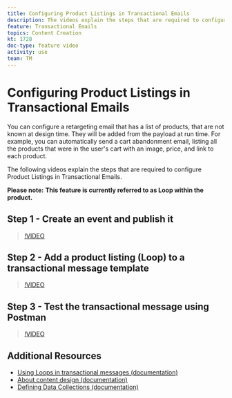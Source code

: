```yaml
---
title: Configuring Product Listings in Transactional Emails
description: The videos explain the steps that are required to configure Product Listings in Transactional Emails in Adobe Campaign Standard (ACS).
feature: Transactional Emails
topics: Content Creation
kt: 1728
doc-type: feature video
activity: use
team: TM
---
```


# Configuring Product Listings in Transactional Emails

You can configure a retargeting email that has a list of products, that are not known at design time. They will be added from the payload at run time. For example, you can automatically send a cart abandonment email, listing all the products that were in the user's cart with an image, price, and link to each product.

The following videos explain the steps that are required to configure Product Listings in Transactional Emails.

**Please note:** **This feature is currently referred to as Loop within the product.**

## Step 1 - Create an event and publish it

>[!VIDEO](https://video.tv.adobe.com/v/25914?quality=12)

## Step 2 - Add a product listing (Loop) to a transactional message template

>[!VIDEO](https://video.tv.adobe.com/v/25915?quality=12)

## Step 3 - Test the transactional message using Postman

>[!VIDEO](https://video.tv.adobe.com/v/25916?quality=12)

## Additional Resources

* [Using Loops in transactional messages (documentation)](https://helpx.adobe.com/campaign/standard/channels/using/event-transactional-messages.html#using-loops-in-a-transactional-message)
* [About content design (documentation)](http://doc-dev.rd.campaign.adobe.com/doc/standard/en/DES_Editing_email_content_About_email_content_design.html)
* [Defining Data Collections (documentation)](https://helpx.adobe.com/campaign/standard/administration/using/configuring-transactional-messaging.html#defining-data-collections)

